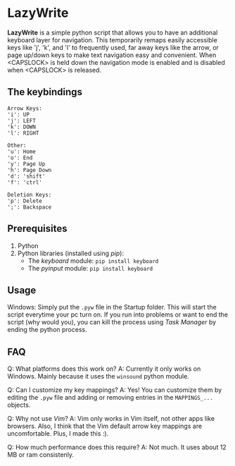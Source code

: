 # LazyWrite 

**LazyWrite** is a simple python script that allows you to have an additional keyboard layer for navigation. This temporarily remaps easily accessible keys like 'j', 'k', and 'l' to frequently used, far away keys like the arrow, or page up/down keys to make text navigation easy and convenient. When \<CAPSLOCK> is held down the navigation mode is enabled and is disabled when \<CAPSLOCK> is released.

## The keybindings
    Arrow Keys:
    'i': UP
    'j': LEFT
    'k': DOWN
    'l': RIGHT

    Other:
    'u': Home
    'o': End
    'y': Page Up
    'h': Page Down
    'd': 'shift'
    'f': 'ctrl'

    Deletion Keys:
    'p': Delete
    ';': Backspace


## Prerequisites
1. Python
2. Python libraries (installed using *pip*):
    * The *keyboard* module: `pip install keyboard`
    * The *pyinput* module: `pip install keyboard`

## Usage
Windows: Simply put the `.pyw` file in the Startup folder. This will start the script everytime your pc turn on.
If you run into problems or want to end the script (why would you), you can kill the process using *Task Manager* by ending the python process.

## FAQ
Q: What platforms does this work on?
A: Currently it only works on Windows. Mainly because it uses the `winsound` python module.

Q: Can I customize my key mappings?
A: Yes! You can customize them by editing the `.pyw` file and adding or removing entries in the `MAPPINGS_...` objects.

Q: Why not use *Vim*?
A: Vim only works in Vim itself, not other apps like browsers. Also, I think that the Vim default arrow key mappings are uncomfortable. Plus, I made this :).

Q: How much performance does this require?
A: Not much. It uses about 12 MB or ram consistenly.




    
